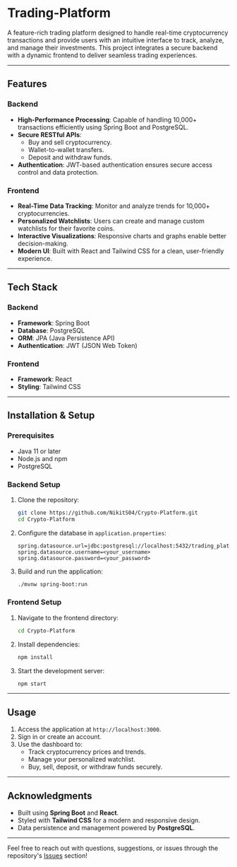 # Trading-Platform
A feature-rich trading platform designed to handle real-time cryptocurrency transactions and provide users with an intuitive interface to track, analyze, and manage their investments. This project integrates a secure backend with a dynamic frontend to deliver seamless trading experiences.

---

## Features

### Backend
- **High-Performance Processing**: Capable of handling 10,000+ transactions efficiently using Spring Boot and PostgreSQL.
- **Secure RESTful APIs**:
  - Buy and sell cryptocurrency.
  - Wallet-to-wallet transfers.
  - Deposit and withdraw funds.
- **Authentication**: JWT-based authentication ensures secure access control and data protection.

### Frontend
- **Real-Time Data Tracking**: Monitor and analyze trends for 10,000+ cryptocurrencies.
- **Personalized Watchlists**: Users can create and manage custom watchlists for their favorite coins.
- **Interactive Visualizations**: Responsive charts and graphs enable better decision-making.
- **Modern UI**: Built with React and Tailwind CSS for a clean, user-friendly experience.

---

## Tech Stack

### Backend
- **Framework**: Spring Boot
- **Database**: PostgreSQL
- **ORM**: JPA (Java Persistence API)
- **Authentication**: JWT (JSON Web Token)

### Frontend
- **Framework**: React
- **Styling**: Tailwind CSS

---

## Installation & Setup

### Prerequisites
- Java 11 or later
- Node.js and npm
- PostgreSQL

### Backend Setup
1. Clone the repository:
   ```bash
   git clone https://github.com/NikitS04/Crypto-Platform.git
   cd Crypto-Platform
   ```
2. Configure the database in `application.properties`:
   ```properties
   spring.datasource.url=jdbc:postgresql://localhost:5432/trading_platform
   spring.datasource.username=<your_username>
   spring.datasource.password=<your_password>
   ```
3. Build and run the application:
   ```bash
   ./mvnw spring-boot:run
   ```

### Frontend Setup
1. Navigate to the frontend directory:
   ```bash
   cd Crypto-Platform
   ```
2. Install dependencies:
   ```bash
   npm install
   ```
3. Start the development server:
   ```bash
   npm start
   ```

---

## Usage
1. Access the application at `http://localhost:3000`.
2. Sign in or create an account.
3. Use the dashboard to:
   - Track cryptocurrency prices and trends.
   - Manage your personalized watchlist.
   - Buy, sell, deposit, or withdraw funds securely.

---

## Acknowledgments
- Built using **Spring Boot** and **React**.
- Styled with **Tailwind CSS** for a modern and responsive design.
- Data persistence and management powered by **PostgreSQL**.

---

Feel free to reach out with questions, suggestions, or issues through the repository's [Issues](https://github.com/NikitS04/Crypto-Platform/issues) section!

